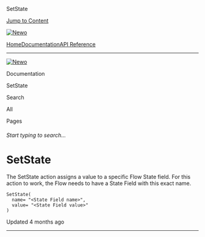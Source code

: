 SetState

[Jump to Content](#content)

[![Newo](https://files.readme.io/895bdeef8322f081f6d0f4507a17e414930dfddfddf1de452f458dc00698ca84-small-svgviewer-png-output_9.png)](/)

[Home](/)[Documentation](index.md)[API Reference](/reference)

* * *

[![Newo](https://files.readme.io/895bdeef8322f081f6d0f4507a17e414930dfddfddf1de452f458dc00698ca84-small-svgviewer-png-output_9.png)](/)

Documentation

SetState

Search

All

Pages

###### Start typing to search…

# SetState

The SetState action assigns a value to a specific Flow State field. For this action to work, the Flow needs to have a State Field with this exact name.

```
SetState(
  name= "<State Field name>",
  value= "<State Field value>"
)
```

Updated 4 months ago

* * *
